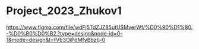 # Project_2023_Zhukov1
https://www.figma.com/file/wdFj5TdZJZ85utUSMverWf/%D0%90%D1%80.-%D0%B0%D0%B2.?type=design&node-id=0-1&mode=design&t=fVb3OiPdMfyBbztj-0
